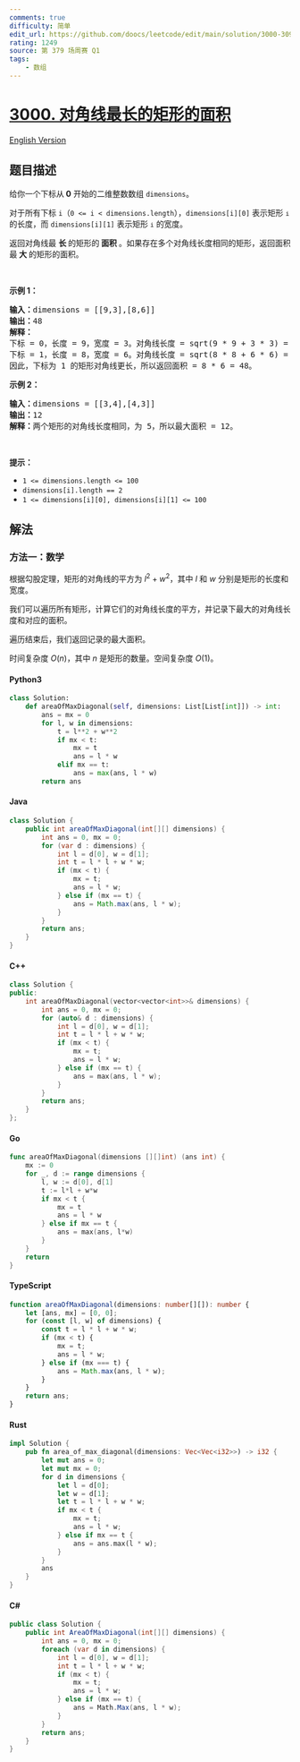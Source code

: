 ```yaml
---
comments: true
difficulty: 简单
edit_url: https://github.com/doocs/leetcode/edit/main/solution/3000-3099/3000.Maximum%20Area%20of%20Longest%20Diagonal%20Rectangle/README.md
rating: 1249
source: 第 379 场周赛 Q1
tags:
    - 数组
---
```


<!-- problem:start -->

# [3000. 对角线最长的矩形的面积](https://leetcode.cn/problems/maximum-area-of-longest-diagonal-rectangle)

[English Version](/solution/3000-3099/3000.Maximum%20Area%20of%20Longest%20Diagonal%20Rectangle/README_EN.md)

## 题目描述

<!-- description:start -->

<p>给你一个下标从<strong> 0</strong> 开始的二维整数数组 <code>dimensions</code>。</p>

<p>对于所有下标 <code>i</code>（<code>0 &lt;= i &lt; dimensions.length</code>），<code>dimensions[i][0]</code> 表示矩形 <span style="font-size: 13.3333px;"> <code>i</code></span> 的长度，而 <code>dimensions[i][1]</code> 表示矩形 <span style="font-size: 13.3333px;"> <code>i</code></span> 的宽度。</p>

<p>返回对角线最 <strong>长 </strong>的矩形的<strong> 面积 </strong>。如果存在多个对角线长度相同的矩形，返回面积最<strong> 大 </strong>的矩形的面积。</p>

<p>&nbsp;</p>

<p><strong class="example">示例 1：</strong></p>

<pre>
<strong>输入：</strong>dimensions = [[9,3],[8,6]]
<strong>输出：</strong>48
<strong>解释：</strong>
下标 = 0，长度 = 9，宽度 = 3。对角线长度 = sqrt(9 * 9 + 3 * 3) = sqrt(90) ≈<!-- notionvc: 882cf44c-3b17-428e-9c65-9940810216f1 --> 9.487。
下标 = 1，长度 = 8，宽度 = 6。对角线长度 = sqrt(8 * 8 + 6 * 6) = sqrt(100) = 10。
因此，下标为 1 的矩形对角线更长，所以返回面积 = 8 * 6 = 48。
</pre>

<p><strong class="example">示例 2：</strong></p>

<pre>
<strong>输入：</strong>dimensions = [[3,4],[4,3]]
<strong>输出：</strong>12
<strong>解释：</strong>两个矩形的对角线长度相同，为 5，所以最大面积 = 12。
</pre>

<p>&nbsp;</p>

<p><strong>提示：</strong></p>

<ul>
	<li><code>1 &lt;= dimensions.length &lt;= 100</code></li>
	<li><code>dimensions[i].length == 2</code></li>
	<li><code>1 &lt;= dimensions[i][0], dimensions[i][1] &lt;= 100</code></li>
</ul>

<!-- description:end -->

## 解法

<!-- solution:start -->

### 方法一：数学

根据勾股定理，矩形的对角线的平方为 $l^2 + w^2$，其中 $l$ 和 $w$ 分别是矩形的长度和宽度。

我们可以遍历所有矩形，计算它们的对角线长度的平方，并记录下最大的对角线长度和对应的面积。

遍历结束后，我们返回记录的最大面积。

时间复杂度 $O(n)$，其中 $n$ 是矩形的数量。空间复杂度 $O(1)$。

<!-- tabs:start -->

#### Python3

```python
class Solution:
    def areaOfMaxDiagonal(self, dimensions: List[List[int]]) -> int:
        ans = mx = 0
        for l, w in dimensions:
            t = l**2 + w**2
            if mx < t:
                mx = t
                ans = l * w
            elif mx == t:
                ans = max(ans, l * w)
        return ans
```

#### Java

```java
class Solution {
    public int areaOfMaxDiagonal(int[][] dimensions) {
        int ans = 0, mx = 0;
        for (var d : dimensions) {
            int l = d[0], w = d[1];
            int t = l * l + w * w;
            if (mx < t) {
                mx = t;
                ans = l * w;
            } else if (mx == t) {
                ans = Math.max(ans, l * w);
            }
        }
        return ans;
    }
}
```

#### C++

```cpp
class Solution {
public:
    int areaOfMaxDiagonal(vector<vector<int>>& dimensions) {
        int ans = 0, mx = 0;
        for (auto& d : dimensions) {
            int l = d[0], w = d[1];
            int t = l * l + w * w;
            if (mx < t) {
                mx = t;
                ans = l * w;
            } else if (mx == t) {
                ans = max(ans, l * w);
            }
        }
        return ans;
    }
};
```

#### Go

```go
func areaOfMaxDiagonal(dimensions [][]int) (ans int) {
	mx := 0
	for _, d := range dimensions {
		l, w := d[0], d[1]
		t := l*l + w*w
		if mx < t {
			mx = t
			ans = l * w
		} else if mx == t {
			ans = max(ans, l*w)
		}
	}
	return
}
```

#### TypeScript

```ts
function areaOfMaxDiagonal(dimensions: number[][]): number {
    let [ans, mx] = [0, 0];
    for (const [l, w] of dimensions) {
        const t = l * l + w * w;
        if (mx < t) {
            mx = t;
            ans = l * w;
        } else if (mx === t) {
            ans = Math.max(ans, l * w);
        }
    }
    return ans;
}
```

#### Rust

```rust
impl Solution {
    pub fn area_of_max_diagonal(dimensions: Vec<Vec<i32>>) -> i32 {
        let mut ans = 0;
        let mut mx = 0;
        for d in dimensions {
            let l = d[0];
            let w = d[1];
            let t = l * l + w * w;
            if mx < t {
                mx = t;
                ans = l * w;
            } else if mx == t {
                ans = ans.max(l * w);
            }
        }
        ans
    }
}
```

#### C#

```cs
public class Solution {
    public int AreaOfMaxDiagonal(int[][] dimensions) {
        int ans = 0, mx = 0;
        foreach (var d in dimensions) {
            int l = d[0], w = d[1];
            int t = l * l + w * w;
            if (mx < t) {
                mx = t;
                ans = l * w;
            } else if (mx == t) {
                ans = Math.Max(ans, l * w);
            }
        }
        return ans;
    }
}
```

<!-- tabs:end -->

<!-- solution:end -->

<!-- problem:end -->
